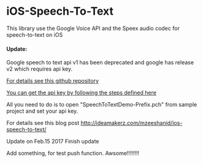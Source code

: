 iOS-Speech-To-Text
==================

This library use the Google Voice API and the Speex audio codec for speech-to-text on iOS 

<h4><strong>Update:</strong></h4> Google speech to text api v1 has been deprecated and google has release v2 which requires api key. </br>

<a href="https://github.com/gillesdemey/google-speech-v2">For details see this github repository</a>

<a href="http://www.chromium.org/developers/how-tos/api-keys">You can get the api key by following the steps defined here</a>

All you need to do is to open "SpeechToTextDemo-Prefix.pch" from sample project and set your api key.

For details see this blog post <a href="http://ideamakerz.com/mzeeshanid/ios-speech-to-text/">http://ideamakerz.com/mzeeshanid/ios-speech-to-text/</a>

Update on Feb.15 2017
Finish update


Add something, for test push function.
Awsome!!!!!!!!
